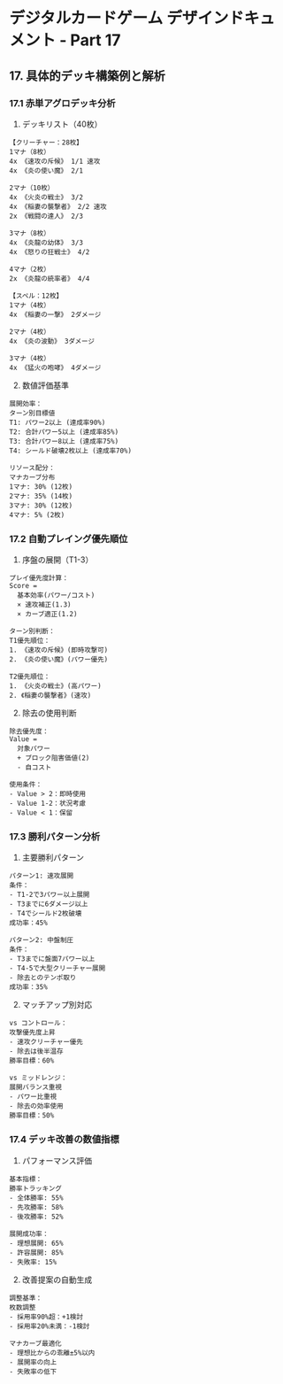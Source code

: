 # デジタルカードゲーム デザインドキュメント - Part 17
## 17. 具体的デッキ構築例と解析

### 17.1 赤単アグロデッキ分析

1. デッキリスト（40枚）
```plaintext
【クリーチャー：28枚】
1マナ（8枚）
4x 《速攻の斥候》 1/1 速攻
4x 《炎の使い魔》 2/1

2マナ（10枚）
4x 《火炎の戦士》 3/2
4x 《稲妻の襲撃者》 2/2 速攻
2x 《戦闘の達人》 2/3

3マナ（8枚）
4x 《炎龍の幼体》 3/3 
4x 《怒りの狂戦士》 4/2

4マナ（2枚）
2x 《炎龍の統率者》 4/4

【スペル：12枚】
1マナ（4枚）
4x 《稲妻の一撃》 2ダメージ

2マナ（4枚）
4x 《炎の波動》 3ダメージ

3マナ（4枚）
4x 《猛火の咆哮》 4ダメージ
```

2. 数値評価基準
```plaintext
展開効率：
ターン別目標値
T1: パワー2以上 (達成率90%)
T2: 合計パワー5以上 (達成率85%)
T3: 合計パワー8以上 (達成率75%)
T4: シールド破壊2枚以上 (達成率70%)

リソース配分：
マナカーブ分布
1マナ: 30% (12枚)
2マナ: 35% (14枚)
3マナ: 30% (12枚)
4マナ: 5% (2枚)
```

### 17.2 自動プレイング優先順位

1. 序盤の展開（T1-3）
```plaintext
プレイ優先度計算：
Score = 
  基本効率(パワー/コスト)
  × 速攻補正(1.3)
  × カーブ適正(1.2)

ターン別判断：
T1優先順位：
1. 《速攻の斥候》(即時攻撃可)
2. 《炎の使い魔》(パワー優先)

T2優先順位：
1. 《火炎の戦士》(高パワー)
2. 《稲妻の襲撃者》(速攻)
```

2. 除去の使用判断
```plaintext
除去優先度：
Value = 
  対象パワー
  + ブロック阻害価値(2)
  - 自コスト

使用条件：
- Value > 2：即時使用
- Value 1-2：状況考慮
- Value < 1：保留
```

### 17.3 勝利パターン分析

1. 主要勝利パターン
```plaintext
パターン1: 速攻展開
条件：
- T1-2で3パワー以上展開
- T3までに6ダメージ以上
- T4でシールド2枚破壊
成功率：45%

パターン2: 中盤制圧
条件：
- T3までに盤面7パワー以上
- T4-5で大型クリーチャー展開
- 除去とのテンポ取り
成功率：35%
```

2. マッチアップ別対応
```plaintext
vs コントロール：
攻撃優先度上昇
- 速攻クリーチャー優先
- 除去は後半温存
勝率目標：60%

vs ミッドレンジ：
展開バランス重視
- パワー比重視
- 除去の効率使用
勝率目標：50%
```

### 17.4 デッキ改善の数値指標

1. パフォーマンス評価
```plaintext
基本指標：
勝率トラッキング
- 全体勝率: 55%
- 先攻勝率: 58%
- 後攻勝率: 52%

展開成功率：
- 理想展開: 65%
- 許容展開: 85%
- 失敗率: 15%
```

2. 改善提案の自動生成
```plaintext
調整基準：
枚数調整
- 採用率90%超：+1検討
- 採用率20%未満：-1検討

マナカーブ最適化
- 理想比からの乖離±5%以内
- 展開率の向上
- 失敗率の低下
```
